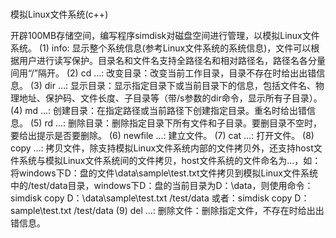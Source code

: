 # 
模拟Linux文件系统(c++)

 开辟100MB存储空间，编写程序simdisk对磁盘空间进行管理，以模拟Linux文件系统。
 (1)	info:  显示整个系统信息(参考Linux文件系统的系统信息)，文件可以根据用户进行读写保护。目录名和文件名支持全路径名和相对路径名，路径名各分量间用“/”隔开。
(2)	cd …:  改变目录：改变当前工作目录，目录不存在时给出出错信息。
(3)	dir …:  显示目录：显示指定目录下或当前目录下的信息，包括文件名、物理地址、保护码、文件长度、子目录等（带/s参数的dir命令，显示所有子目录）。
(4)	md …:  创建目录：在指定路径或当前路径下创建指定目录。重名时给出错信息。
(5)	rd …:  删除目录：删除指定目录下所有文件和子目录。要删目录不空时，要给出提示是否要删除。
(6)	newfile …:  建立文件。
(7)	cat …:  打开文件。
(8)	copy …:  拷贝文件，除支持模拟Linux文件系统内部的文件拷贝外，还支持host文件系统与模拟Linux文件系统间的文件拷贝，host文件系统的文件命名为<host>…，如：将windows下D：盘的文件\data\sample\test.txt文件拷贝到模拟Linux文件系统中的/test/data目录，windows下D：盘的当前目录为D：\data，则使用命令：
simdisk copy <host>D：\data\sample\test.txt /test/data
或者：simdisk copy <host>D：sample\test.txt /test/data
(9)	del …:  删除文件：删除指定文件，不存在时给出出错信息。
